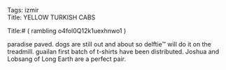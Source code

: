 Tags: izmir  
Title: YELLOW TURKISH CABS  
  
Title:# ( rambling o4fol0Q12k1uexhnwo1 )  
  
paradise paved. dogs are still out and about so delftie™ will do it on the treadmill. guailan first batch of t-shirts have been distributed. Joshua and Lobsang of Long Earth are a perfect pair.  
